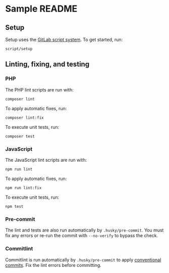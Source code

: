 # Sample README

## Setup

Setup uses the [GitLab script
system](https://github.blog/2015-06-30-scripts-to-rule-them-all/). To get
started, run:

```
script/setup
```

## Linting, fixing, and testing

### PHP

The PHP lint scripts are run with:

```
composer lint
```

To apply automatic fixes, run:

```
composer lint:fix
```

To execute unit tests, run:

```
composer test
```

### JavaScript

The JavaScript lint scripts are run with:

```
npm run lint
```

To apply automatic fixes, run:

```
npm run lint:fix
```

To execute unit tests, run:

```
npm test
```

### Pre-commit

The lint and tests are also run automatically by `.husky/pre-commit`. You must
fix any errors or re-run the commit with `--no-verify` to bypass the check.

### Commitlint

Commitlint is run automatically by `.husky/pre-commit` to apply [conventional
commits](https://www.npmjs.com/package/@commitlint/config-conventional). Fix
the lint errors before committing.
